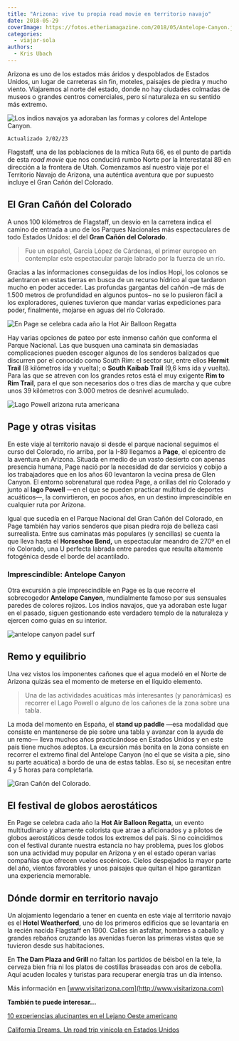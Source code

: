 ```yaml
---
title: "Arizona: vive tu propia road movie en territorio navajo"
date: 2018-05-29
coverImage: https://fotos.etheriamagazine.com/2018/05/Antelope-Canyon.jpg
categories: 
  - viajar-sola
authors: 
  - Kris Ubach
---
```


Arizona es uno de los estados más áridos y despoblados de Estados Unidos, un lugar de 
carreteras sin fin, moteles, paisajes de piedra y mucho viento. Viajaremos al norte del 
estado, donde no hay ciudades colmadas de museos o grandes centros comerciales, pero sí 
naturaleza en su sentido más extremo. 

![Los indios navajos ya adoraban las formas y colores del Antelope Canyon.](https://fotos.etheriamagazine.com/2018/05/Antelope-Canyon-1024x683.jpg "Los indios navajos ya adoraban las formas y colores del Antelope Canyon.")

```
Actualizado 2/02/23
```

Flagstaff, una de las poblaciones de la mítica Ruta 66, es el punto de partida de esta 
_road movie_ que nos conducirá rumbo Norte por la Interestatal 89 en dirección a la 
frontera de Utah. Comenzamos así nuestro viaje por el Territorio Navajo de Arizona, una 
auténtica aventura que por supuesto incluye el Gran Cañón del Colorado. 

## El Gran Cañón del Colorado

A unos 100 kilómetros de Flagstaff, un desvío en la carretera indica el camino de 
entrada a uno de los Parques Nacionales más espectaculares de todo Estados Unidos: el 
del **Gran Cañón del Colorado**. 

> Fue un español, García López de Cárdenas, el primer europeo en contemplar este 
> espectacular paraje labrado por la fuerza de un río. 

Gracias a las informaciones conseguidas de los indios Hopi, los colonos se adentraron en 
estas tierras en busca de un recurso hídrico al que tardaron mucho en poder acceder. Las 
profundas gargantas del cañón –de más de 1.500 metros de profundidad en algunos puntos– 
no se lo pusieron fácil a los exploradores, quienes tuvieron que mandar varias 
expediciones para poder, finalmente, mojarse en aguas del río Colorado. 

![En Page se celebra cada año la Hot Air Balloon Regatta](https://fotos.etheriamagazine.com/2018/05/globos-1024x683.jpg "En Page se celebra cada año la Hot Air Balloon Regatta")

Hay varias opciones de pateo por este inmenso cañón que conforma el Parque Nacional. Las 
que busquen una caminata sin demasiadas complicaciones pueden escoger algunos de los 
senderos balizados que discurren por el conocido como South Rim: el sector sur, entre 
ellos **Hermit Trail** (8 kilómetros ida y vuelta); o **South Kaibab Trail** (9,6 kms 
ida y vuelta). Para las que se atreven con los grandes retos está el muy exigente **Rim 
to Rim Trail**, para el que son necesarios dos o tres días de marcha y que cubre unos 39 
kilómetros con 3.000 metros de desnivel acumulado. 

![Lago Powell arizona ruta americana](https://fotos.etheriamagazine.com/2018/05/Lago-Powell-Kris-Ubach-1024x683.jpg "En el lago Powell se pueden practicar diversos deportes acuáticos.")

## Page y otras visitas

En este viaje al territorio navajo si desde el parque nacional seguimos el curso del 
Colorado, río arriba, por la I-89 llegamos a **Page**, el epicentro de la aventura en 
Arizona. Situada en medio de un vasto desierto con apenas presencia humana, Page nació 
por la necesidad de dar servicios y cobijo a los trabajadores que en los años 60 
levantaron la vecina presa de Glen Canyon. El entorno sobrenatural que rodea Page, a 
orillas del río Colorado y junto al **lago Powell** —en el que se pueden practicar 
multitud de deportes acuáticos—, la convirtieron, en pocos años, en un destino 
imprescindible en cualquier ruta por Arizona. 

Igual que sucedía en el Parque Nacional del Gran Cañón del Colorado, en Page también hay 
varios senderos que pisan piedra roja de belleza casi surrealista. Entre sus caminatas 
más populares (y sencillas) se cuenta la que lleva hasta el **Horseshoe Bend,** un 
espectacular meandro de 270º en el río Colorado, una U perfecta labrada entre paredes 
que resulta altamente fotogénica desde el borde del acantilado. 

### Imprescindible: Antelope Canyon

Otra excursión a pie imprescindible en Page es la que recorre el sobrecogedor **Antelope 
Canyon**, mundialmente famoso por sus sensuales paredes de colores rojizos. Los indios 
navajos, que ya adoraban este lugar en el pasado, siguen gestionando este verdadero 
templo de la naturaleza y ejercen como guías en su interior. 

![antelope canyon padel surf](https://fotos.etheriamagazine.com/2018/05/paddelsurf-1024x683.jpg "La excursión en stand up paddle más bonita consiste en recorrer el extremo final del Antelope Canyon.")

## Remo y equilibrio

Una vez vistos los imponentes cañones que el agua modeló en el Norte de Arizona quizás 
sea el momento de meterse en el líquido elemento. 

> Una de las actividades acuáticas más interesantes (y panorámicas) es recorrer el Lago 
> Powell o alguno de los cañones de la zona sobre una tabla. 

La moda del momento en España, el **stand up paddle** —esa modalidad que consiste en 
mantenerse de pie sobre una tabla y avanzar con la ayuda de un remo— lleva muchos años 
practicándose en Estados Unidos y en este país tiene muchos adeptos. La excursión más 
bonita en la zona consiste en recorrer el extremo final del Antelope Canyon (no el que 
se visita a pie, sino su parte acuática) a bordo de una de estas tablas. Eso sí, se 
necesitan entre 4 y 5 horas para completarla. 

![Gran Cañón del Colorado.](https://fotos.etheriamagazine.com/2018/05/Gran-canon-colorado.jpg "Gran Cañón del Colorado. © Omer Nezih")

## El festival de globos aerostáticos

En Page se celebra cada año la **Hot Air Balloon Regatta**, un evento multitudinario y 
altamente colorista que atrae a aficionados y a pilotos de globos aerostáticos desde 
todos los extremos del país. Si no coincidimos con el festival durante nuestra estancia 
no hay problema, pues los globos son una actividad muy popular en Arizona y en el estado 
operan varias compañías que ofrecen vuelos escénicos. Cielos despejados la mayor parte 
del año, vientos favorables y unos paisajes que quitan el hipo garantizan una 
experiencia memorable. 

## Dónde dormir en territorio navajo

Un alojamiento legendario a tener en cuenta en este viaje al territorio navajo es el 
**Hotel Weatherford**, uno de los primeros edificios que se levantaría en la recién 
nacida Flagstaff en 1900. Calles sin asfaltar, hombres a caballo y grandes rebaños 
cruzando las avenidas fueron las primeras vistas que se tuvieron desde sus habitaciones. 

En **The Dam Plaza and Grill** no faltan los partidos de béisbol en la tele, la cerveza 
bien fría ni los platos de costillas braseadas con aros de cebolla. Aquí acuden locales 
y turistas para recuperar energía tras un día intenso. 

Más información en [www.visitarizona.com](http://www.visitarizona.com) 

**También te puede interesar...** 

[10 experiencias alucinantes en el Lejano Oeste 
americano](https://etheriamagazine.com/2019/07/18/ruta-california-por-el-lejano-oeste-americano/) 

[California Dreams. Un road trip vinícola en Estados 
Unidos](https://etheriamagazine.com/2020/01/06/ruta-enoturismo-con-amigas-california-napa-valley-sonoma/)
